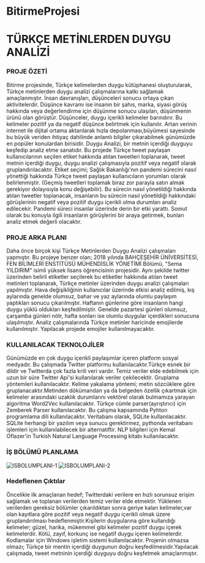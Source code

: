 # BitirmeProjesi
# TÜRKÇE METİNLERDEN DUYGU ANALİZİ

### PROJE ÖZETİ
Bitirme projesinde, Türkçe kelimelerden duygu kütüphanesi oluşturularak, Türkçe metinlerden duygu analizi çalışmalarına katkı sağlamak amaçlanmıştır.
İnsan davranışları, düşünceleri sonucu ortaya çıkan aktivitelerdir. Düşünce kavramı ise insanın bir şahıs, marka, siyasi görüş hakkında veya değerlendirme için düşünme sonucu ulaşılan, düşünmenin ürünü olan görüştür. Düşünceler, duygu içerikli kelimeler barındırır. Bu kelimeler pozitif ya da negatif düşünce belirtmek için kullanılır. Artan verinin internet ile dijital ortama aktarılarak hızla depolanması,büyümesi sayesinde bu büyük veriden ihtiyaç dahilinde anlamlı bilgiler çıkarabilmek günümüzde en popüler konulardan birisidir. Duygu Analizi, bir metnin içerdiği duyguyu keşfedip analiz etme sanatıdır. Bu projede Türkçe tweet paylaşan kullanıcılarının seçilen etiket hakkında atılan tweetleri toplanarak, tweet metnin içerdiği duygu, duygu analizi çalışmasıyla pozitif veya negatif olarak gruplandırılacaktır. Etiket seçimi; Sağlık Bakanlığı'nın pandemi sürecini nasıl yönettiği hakkında Türkçe tweet paylaşan kullanıcıların yorumları olarak belirlenmiştir. (Geçmiş tweetleri toplamak biraz zor parayla satın almak gerekiyor dolayısıyla konu değişebilir). Bu sürecin nasıl yönetildiği hakkında atılan tweetler toplanacak, insanların bu sürecin nasıl yönetildiği hakkındaki görüşlerinin negatif veya pozitif duygu içerikli olma durumları analiz edilecekir. Pandemi süreci insanlar üzerinde derin bir etki yarattı. Somut olarak bu konuyla ilgili insanların görüşlerini bir araya getirmek, bunları analiz etmek değerli olacaktır. 

### PROJE ARKA PLANI
Daha önce birçok kişi Türkçe Metinlerden Duygu Analizi çalışmaları yapmıştır. Bu projeye benzer olan; 2018 yılında BAHÇEŞEHİR ÜNİVERSİTESİ, FEN BİLİMLERİ ENSTİTÜSÜ
MÜHENDİSLİK YÖNETİMİ Bölümü, "Sema YILDIRIM" isimli yüksek lisans öğrencisinin projesidir. Aynı şekilde twitter üzerinden belirli etiketler seçilerek bu etiketler hakkında atılan tweet metinleri toplanarak, Türkçe metinler üzerinden duygu analizi çalışmaları yapılmıştır. Hava değişikliğinin kullanıcılar üzerinde etkisi analiz edilmiş, kış aylarında genelde olumsuz, bahar ve yaz aylarında olumlu paylaşım yaptıkları sonucu çıkarılmıştır. Haftanın günlerine göre insanların hangi duygu yüklü oldukları keşfedilmiştir. Genelde pazartesi günleri olumsuz, çarşamba günleri nötr, hafta sonları ise olumlu duygular içerdikleri sonucuna ulaşılmıştır. Analiz çalışmalarında Türkçe metinler haricinde emojilerde kullanılmıştır. Yapılacak projede emojiler kullanılmayacaktır.

### KULLANILACAK TEKNOLOJİLER
Günümüzde en çok duygu içerikli paylaşımlar içeren platform sosyal medyadır. Bu çalışmada Twitter platformu kullanılacaktır.Türkçe esnek bir dildir ve Twitterda çok fazla krili veri vardır. Temiz veriler elde edebilmek için uzun bir süre Twitter Api'si kullanılarak veriler çekilecektir. Gruplama yöntemleri kullanılacaktır. Kelime yakalama yöntemi; metin sözcüklere göre gruplanacaktır.Metinden dökümandan ya da belgeden özellik çıkartmak için  kelimeler arasındaki uzaklık durumlarını vektörel olarak bulmamıza yarayan algoritma Word2Vec kullanılacaktır. Türkçe cümle parser(ayrıştırıcı) için Zemberek Parser kullanılacaktır. Bu çalışma kapsamında Pyhton programlama dili kullanılacaktır. Veritabanı olarak, SQLite kullanılacaktır. SQLite herhangi bir yazılım veya sunucu gerektirmez, pythonda veritabanı işlemleri için kullanılabilecek bir alternatiftir. NLP bilgileri için Kemal Oflazer'in Turkish Natural Language Processing kitabı kullanılacaktır.

### İŞ BÖLÜMÜ PLANLAMA

![ISBOLUMPLANI-1](https://user-images.githubusercontent.com/55896383/99884269-f598ef80-2c3d-11eb-9a37-ea1cece8e122.jpg)
![ISBOLUMPLANI-2](https://user-images.githubusercontent.com/55896383/99884271-f6ca1c80-2c3d-11eb-8b66-0dcbabf9e38e.jpg)

### Hedeflenen Çıktılar

Öncelikle ilk amaçlanan hedef; Twitterdaki verilere en hızlı sorunsuz erişim sağlamak ve toplanan verilerden temiz veriler elde etmektir. Yüklenen verilerden gereksiz bölümler çıkarıldıktan sonra geriye kalan kelimeler,var olan kayıtlara göre pozitif veya negatif duygu içerikli olmak üzere gruplandırılması hedeflenmiştir.Kişilerin  duygularına göre kullandığı kelimeler; güzel, harika, mükemmel gibi kelimeler pozitif duygu içerek kelimelerdir. Kötü, zayıf, korkunç ise negatif duygu içeren kelimelerdir. Kodlamalar için Windows işletim sistemi kullanılacaktır. Projenin olmazsa olmazı; Türkçe bir mentin içerdiği duygunun doğru keşfedilmesidir.Yapılacak çalışmada, tweet metninin içerdiği duyguyu doğru keşfetmek amaçlanmıştır.



